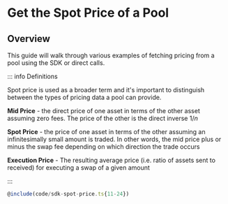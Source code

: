 # Get the Spot Price of a Pool


## Overview
This guide will walk through various examples of fetching pricing from a pool using the SDK or direct calls.

::: info Definitions

Spot price is used as a broader term and it's important to distinguish between the types of pricing data a pool can provide.

**Mid Price** - the direct price of one asset in terms of the other asset assuming zero fees. The price of the other is the direct inverse $1 / n$ 

**Spot Price** - the price of one asset in terms of the other assuming an infinitesimally small amount is traded. In other words, the mid price plus or minus the swap fee depending on which direction the trade occurs

**Execution Price** - The resulting average price (i.e. ratio of assets sent to received) for executing a swap of a given amount

:::

```typescript
@include(code/sdk-spot-price.ts{11-24})
```

<RunCode />